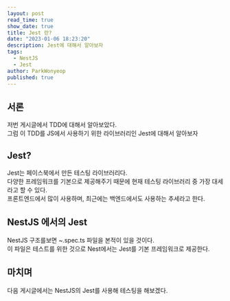 ```yaml
---
layout: post
read_time: true
show_date: true
title: Jest 란?
date: "2023-01-06 18:23:20"
description: Jest에 대해서 알아보자
tags:
  - NestJS
  - Jest
author: ParkWonyeop
published: true
---
```

## 서론

저번 게시글에서 TDD에 대해서 알아보았다.  
그럼 이 TDD를 JS에서 사용하기 위한 라이브러리인 Jest에 대해서 알아보자  

## Jest?

Jest는 페이스북에서 만든 테스팅 라이브러리다.  
다양한 프레임워크를 기본으로 제공해주기 때문에 현재 테스팅 라이브러리 중 가장 대세라고 할 수 있다.  
프론트엔드에서 많이 사용하며, 최근에는 백엔드에서도 사용하는 추세라고 한다.  

## NestJS 에서의 Jest

NestJS 구조를보면 ~.spec.ts 파일을 본적이 있을 것이다.  
이 파일은 테스트를 위한 것으로 Nest에서는 Jest를 기본 프레임워크로 제공한다.  

## 마치며

다음 게시글에서는 NestJS의 Jest를 사용해 테스팅을 해보겠다.  






